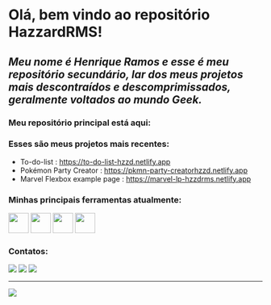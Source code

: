 # Olá, bem vindo ao repositório HazzardRMS! 
## _Meu nome é Henrique Ramos e esse é meu repositório secundário, lar dos meus projetos mais descontraídos e descomprimissados, geralmente voltados ao mundo Geek._

### Meu repositório principal está aqui: 

### Esses são meus projetos mais recentes: 
* To-do-list : https://to-do-list-hzzd.netlify.app
* Pokémon Party Creator : https://pkmn-party-creatorhzzd.netlify.app
* Marvel Flexbox example page : https://marvel-lp-hzzdrms.netlify.app

### Minhas principais ferramentas atualmente:

<div class="ferramentas">
<img src="https://cdn.jsdelivr.net/gh/devicons/devicon/icons/figma/figma-original.svg" width="40" height="40" />

<img src="https://cdn.jsdelivr.net/gh/devicons/devicon/icons/javascript/javascript-original.svg"  width="40" height="40"/>

<img src="https://cdn.jsdelivr.net/gh/devicons/devicon/icons/html5/html5-original-wordmark.svg" width="40" height="40" />

<img src="https://cdn.jsdelivr.net/gh/devicons/devicon/icons/css3/css3-original-wordmark.svg"  width="40" height="40"/>
</div>

### Contatos:

<div>
<a href="https://instagram.com/henriquermss/" target="_blank"><img src="https://img.shields.io/badge/-Instagram-%23E4405F?style=for-the-badge&logo=instagram&logoColor=white" target="_blank"></a>
<a href = "mailto:henriqueramos.dev2022@gmail.com"><img src="https://img.shields.io/badge/Gmail-D14836?style=for-the-badge&logo=gmail&logoColor=white" target="_blank"></a>
<a href="https://www.linkedin.com/in/henrique-ramos-201934261/" target="_blank"><img src="https://img.shields.io/badge/-LinkedIn-%230077B5?style=for-the-badge&logo=linkedin&logoColor=white" target="_blank"></a>   
</div>

<hr>

<img src="https://uploads.tapatalk-cdn.com/20180714/175f262cd89eaa364f3f10965039c340.gif">
